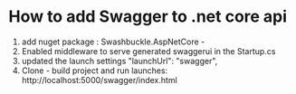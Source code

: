 # How to add Swagger to .net core api
1. add nuget package : Swashbuckle.AspNetCore -
2. Enabled middleware to serve generated swaggerui in the Startup.cs 
3. updated the launch settings "launchUrl": "swagger",
5. Clone - build project and run launches: http://localhost:5000/swagger/index.html
